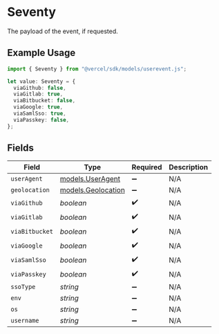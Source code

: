 # Seventy

The payload of the event, if requested.

## Example Usage

```typescript
import { Seventy } from "@vercel/sdk/models/userevent.js";

let value: Seventy = {
  viaGithub: false,
  viaGitlab: true,
  viaBitbucket: false,
  viaGoogle: true,
  viaSamlSso: true,
  viaPasskey: false,
};
```

## Fields

| Field                                          | Type                                           | Required                                       | Description                                    |
| ---------------------------------------------- | ---------------------------------------------- | ---------------------------------------------- | ---------------------------------------------- |
| `userAgent`                                    | [models.UserAgent](../models/useragent.md)     | :heavy_minus_sign:                             | N/A                                            |
| `geolocation`                                  | [models.Geolocation](../models/geolocation.md) | :heavy_minus_sign:                             | N/A                                            |
| `viaGithub`                                    | *boolean*                                      | :heavy_check_mark:                             | N/A                                            |
| `viaGitlab`                                    | *boolean*                                      | :heavy_check_mark:                             | N/A                                            |
| `viaBitbucket`                                 | *boolean*                                      | :heavy_check_mark:                             | N/A                                            |
| `viaGoogle`                                    | *boolean*                                      | :heavy_check_mark:                             | N/A                                            |
| `viaSamlSso`                                   | *boolean*                                      | :heavy_check_mark:                             | N/A                                            |
| `viaPasskey`                                   | *boolean*                                      | :heavy_check_mark:                             | N/A                                            |
| `ssoType`                                      | *string*                                       | :heavy_minus_sign:                             | N/A                                            |
| `env`                                          | *string*                                       | :heavy_minus_sign:                             | N/A                                            |
| `os`                                           | *string*                                       | :heavy_minus_sign:                             | N/A                                            |
| `username`                                     | *string*                                       | :heavy_minus_sign:                             | N/A                                            |